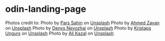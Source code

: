 # odin-landing-page

Photos credit to:
Photo by <a href="https://unsplash.com/@byadoniaa?utm_source=unsplash&utm_medium=referral&utm_content=creditCopyText">Pars Sahin</a> on <a href="https://unsplash.com/s/photos/camping-tent?utm_source=unsplash&utm_medium=referral&utm_content=creditCopyText">Unsplash</a>
Photo by <a href="https://unsplash.com/@zayyerrn?utm_source=unsplash&utm_medium=referral&utm_content=creditCopyText">Ahmed Zayan</a> on <a href="https://unsplash.com/s/photos/camping-outerwear?utm_source=unsplash&utm_medium=referral&utm_content=creditCopyText">Unsplash</a>
Photo by <a href="https://unsplash.com/@dnevozhai?utm_source=unsplash&utm_medium=referral&utm_content=creditCopyText">Denys Nevozhai</a> on <a href="https://unsplash.com/s/photos/camping-attire?utm_source=unsplash&utm_medium=referral&utm_content=creditCopyText">Unsplash</a>
Photo by <a href="https://unsplash.com/@kristapsungurs?utm_source=unsplash&utm_medium=referral&utm_content=creditCopyText">Kristaps Ungurs</a> on <a href="https://unsplash.com/s/photos/pots-camping?utm_source=unsplash&utm_medium=referral&utm_content=creditCopyText">Unsplash</a>
Photo by <a href="https://unsplash.com/@lureofadventure?utm_source=unsplash&utm_medium=referral&utm_content=creditCopyText">Ali Kazal</a> on <a href="https://unsplash.com/s/photos/apparel-for-camping?utm_source=unsplash&utm_medium=referral&utm_content=creditCopyText">Unsplash</a>